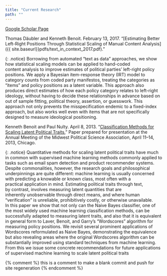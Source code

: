 ```yaml
---
title: "Current Research"
path: ""
---
```




[Google Scholar Page](http://scholar.google.co.uk/citations?user=hp1p9TEAAAAJ "Kenneth Benoit's Google Scholar page")

Thomas Däubler and Kenneth Benoit. February 13, 2017\. “[Estimating Better Left-Right Positions Through Statistical Scaling of Manual Content Analysis]({{ site.baseurl}}pdfs/text_in_context_2017.pdf).”

{: .notice}
Borrowing from automated “text as data” approaches, we show how statistical scaling models can be applied to hand-coded content analysis to improve estimates of political parties’ left-right policy positions. We apply a Bayesian item-response theory (IRT) model to category counts from coded party manifestos, treating the categories as “items” and policy positions as a latent variable. This approach also produces direct estimates of how each policy category relates to left-right ideology, without having to decide these relationships in advance based on out of sample fitting, political theory, assertion, or guesswork. This approach not only prevents the misspecification endemic to a fixed-index approach, but also works well even with items that are not specifically designed to measure ideological positioning.

Kenneth Benoit and Paul Nulty. April 8, 2013\. “[Classification Methods for Scaling Latent Political Traits.](http://conference.mpsanet.org/papers/archive.aspx/2011/122630 "Benoit and Nulty MPSA 2013 Paper - version 2")” Paper prepared for presentation at the Annual Meeting of the Midwest Political Science Association, April 11–14, 2013, Chicago.

{: .notice}
Quantitative methods for scaling latent political traits have much in common with supervised machine learning methods commonly applied to tasks such as email spam detection and product recommender systems. Despite commonalities, however, the research goals and philosophical underpinnings are quite different: machine learning is usually concerned with predicting a knowable or known class, most often with a practical application in mind. Estimating political traits through text, by contrast, involves measuring latent quantities that are inherently unobservable through direct means, and where human “verification” is unreliable, prohibitively costly, or otherwise unavailable. In this paper we show that not only can the Naive Bayes classifier, one of the most widely used machine learning classification methods, can be successfully adapted to measuring latent traits, and also that it is equivalent in general form to Laver, Benoit, and Garry’s “Wordscores” algorithm for measuring policy positions. We revisit several prominent applications of Wordscores reformulated as Naive Bayes, demonstrating the equivalence but also revealing areas where the original Wordscores algorithm can be substantially improved using standard techniques from machine learning. From this we issue some concrete recommendations for future applications of supervised machine learning to scale latent political traits

{% comment %}
this is a comment to make a blank commit and push for site regeneration
{% endcomment %}
<!-- CHECK WHICH VERSION OF REPO IS USED FOR SITE REGENERATION 12:10PM-->
